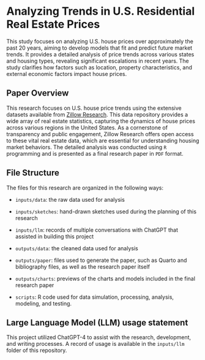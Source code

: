 # Analyzing Trends in U.S. Residential Real Estate Prices

This study focuses on analyzing U.S. house prices over approximately the past 20 years, aiming to develop models that fit and predict future market trends. It provides a detailed analysis of price trends across various states and housing types, revealing significant escalations in recent years. The study clarifies how factors such as location, property characteristics, and external economic factors impact house prices.

## Paper Overview

This research focuses on U.S. house price trends using the extensive datasets available from [Zillow Research](https://www.zillow.com/research/data/). This data repository provides a wide array of real estate statistics, capturing the dynamics of house prices across various regions in the United States. As a cornerstone of transparency and public engagement, Zillow Research offers open access to these vital real estate data, which are essential for understanding housing market behaviors. The detailed analysis was conducted using `R` programming and is presented as a final research paper in `PDF` format.

## File Structure

The files for this research are organized in the following ways:

-   `inputs/data`: the raw data used for analysis

-   `inputs/sketches`: hand-drawn sketches used during the planning of this research

-   `inputs/llm`: records of multiple conversations with ChatGPT that assisted in building this project

-   `outputs/data`: the cleaned data used for analysis

-   `outputs/paper`: files used to generate the paper, such as Quarto and bibliography files, as well as the research paper itself

-   `outputs/charts`: previews of the charts and models included in the final research paper

-   `scripts`: R code used for data simulation, processing, analysis, modeling, and testing.

## Large Language Model (LLM) usage statement

This project utilized ChatGPT-4 to assist with the research, development, and writing processes. A record of usage is available in the `inputs/llm` folder of this repository.
